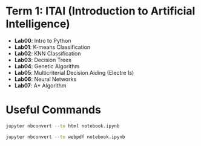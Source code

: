 # Term 1: ITAI (Introduction to Artificial Intelligence)

- **Lab00**: Intro to Python
- **Lab01**: K-means Classification
- **Lab02**: KNN Classification
- **Lab03**: Decision Trees
- **Lab04**: Genetic Algorithm
- **Lab05**: Multicriterial Decision Aiding (Electre Is)
- **Lab06**: Neural Networks
- **Lab07**: A\* Algorithm

# Useful Commands

```bash
jupyter nbconvert --to html notebook.ipynb
```

```bash
jupyter nbconvert --to webpdf notebook.ipynb
```
